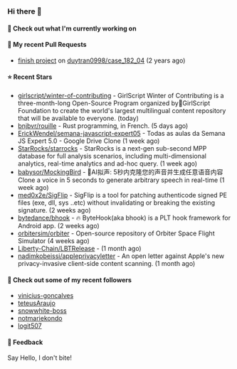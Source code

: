 ### Hi there 👋

#### 👷 Check out what I'm currently working on

#### 🔨 My recent Pull Requests

- [finish project](https://github.com/duytran0998/case_182_04/pull/1) on [duytran0998/case_182_04](https://github.com/duytran0998/case_182_04) (2 years ago)

#### ⭐ Recent Stars

- [girlscript/winter-of-contributing](https://github.com/girlscript/winter-of-contributing) - GirlScript Winter of Contributing is a three-month-long Open-Source Program organized by🧡GirlScript Foundation to create the world&#39;s largest multilingual content repository that will be available to everyone.  (today)
- [bnjbvr/rouille](https://github.com/bnjbvr/rouille) - Rust programming, in French. (5 days ago)
- [ErickWendel/semana-javascript-expert05](https://github.com/ErickWendel/semana-javascript-expert05) - Todas as aulas da Semana JS Expert 5.0 - Google Drive Clone (1 week ago)
- [StarRocks/starrocks](https://github.com/StarRocks/starrocks) - StarRocks is a next-gen sub-second MPP database for full analysis scenarios, including multi-dimensional analytics, real-time analytics and ad-hoc query. (1 week ago)
- [babysor/MockingBird](https://github.com/babysor/MockingBird) - 🚀AI拟声: 5秒内克隆您的声音并生成任意语音内容 Clone a voice in 5 seconds to generate arbitrary speech in real-time (1 week ago)
- [med0x2e/SigFlip](https://github.com/med0x2e/SigFlip) - SigFlip is a tool for patching authenticode signed PE files (exe, dll, sys ..etc) without invalidating or breaking the existing signature. (2 weeks ago)
- [bytedance/bhook](https://github.com/bytedance/bhook) - 🔥 ByteHook(aka bhook) is a PLT hook framework for Android app. (2 weeks ago)
- [orbitersim/orbiter](https://github.com/orbitersim/orbiter) - Open-source repository of Orbiter Space Flight Simulator (4 weeks ago)
- [Liberty-Chain/LBTRelease](https://github.com/Liberty-Chain/LBTRelease) -  (1 month ago)
- [nadimkobeissi/appleprivacyletter](https://github.com/nadimkobeissi/appleprivacyletter) - An open letter against Apple&#39;s new privacy-invasive client-side content scanning. (1 month ago)

#### 👯 Check out some of my recent followers

- [vinicius-goncalves](https://github.com/vinicius-goncalves)
- [teteusAraujo](https://github.com/teteusAraujo)
- [snowwhite-boss](https://github.com/snowwhite-boss)
- [notmariekondo](https://github.com/notmariekondo)
- [logit507](https://github.com/logit507)

#### 💬 Feedback

Say Hello, I don't bite!